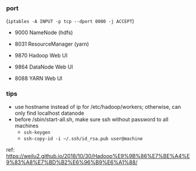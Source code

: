 ### port

(`iptables -A INPUT -p tcp --dport 0000 -j ACCEPT`)

- 9000 NameNode (hdfs)
- 8031 ResourceManager (yarn)

- 9870 Hadoop Web UI
- 9864 DataNode Web UI
- 8088 YARN Web UI

### tips

- use hostname instead of ip for /etc/hadoop/workers; otherwise, can only find localhost datanode
- before /sbin/start-all.sh, make sure ssh without password to all machines
   - `ssh-keygen`
   - `ssh-copy-id -i ~/.ssh/id_rsa.pub user@machine`

ref: https://weilu2.github.io/2018/10/30/Hadoop%E9%9B%86%E7%BE%A4%E9%83%A8%E7%BD%B2%E6%96%B9%E6%A1%88/
